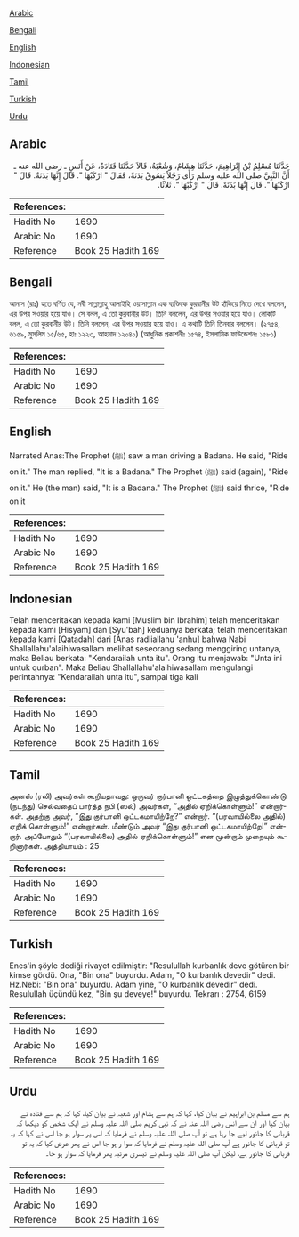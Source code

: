 [Arabic](#arabic)

[Bengali](#bengali)

[English](#english)

[Indonesian](#indonesian)

[Tamil](#tamil)

[Turkish](#turkish)

[Urdu](#urdu)

## Arabic


<div dir="rtl" lang="ar" style={{fontSize:'larger',backgroundColor:'#f8f9fa',padding:20}}>
حَدَّثَنَا مُسْلِمُ بْنُ إِبْرَاهِيمَ، حَدَّثَنَا هِشَامٌ، وَشُعْبَةُ، قَالاَ حَدَّثَنَا قَتَادَةُ، عَنْ أَنَسٍ ـ رضى الله عنه ـ أَنَّ النَّبِيَّ صلى الله عليه وسلم رَأَى رَجُلاً يَسُوقُ بَدَنَةً، فَقَالَ ‏"‏ ارْكَبْهَا ‏"‏‏.‏ قَالَ إِنَّهَا بَدَنَةٌ‏.‏ قَالَ ‏"‏ ارْكَبْهَا ‏"‏‏.‏ قَالَ إِنَّهَا بَدَنَةٌ‏.‏ قَالَ ‏"‏ ارْكَبْهَا ‏"‏‏.‏ ثَلاَثًا‏.‏
</div>
<div style={{backgroundColor:'#f8f9fa',padding:20, marginBottom: 10}}><table> <thead> <tr> <th>References:</th> <th></th> </tr> </thead> <tbody><tr><td>Hadith No</td><td>1690</td></tr><tr><td>Arabic No</td><td>1690</td></tr><tr><td>Reference</td><td>Book 25 Hadith 169</td></tr></tbody></table></div>

## Bengali


<div dir="ltr" lang="bn" style={{fontSize:'larger',backgroundColor:'#f8f9fa',padding:20}}>
আনাস (রাঃ) হতে বর্ণিত যে, নবী সাল্লাল্লাহু আলাইহি ওয়াসাল্লাম এক ব্যক্তিকে কুরবানীর উট হাঁকিয়ে নিতে দেখে বললেন, এর উপর সওয়ার হয়ে যাও। সে বলল, এ তো কুরবানীর উট। তিনি বললেন, এর উপর সওয়ার হয়ে যাও। লোকটি বলল, এ তো কুরবানীর উট। তিনি বললেন, এর উপর সওয়ার হয়ে যাও। এ কথাটি তিনি তিনবার বললেন। (২৭৫৪, ৬১৫৯, মুসলিম ১৫/৬৫, হাঃ ১২২৩, আহমাদ ১২০৪০) (আধুনিক প্রকাশনীঃ ১৫৭৪, ইসলামিক ফাউন্ডেশনঃ ১৫৮১)
</div>
<div style={{backgroundColor:'#f8f9fa',padding:20, marginBottom: 10}}><table> <thead> <tr> <th>References:</th> <th></th> </tr> </thead> <tbody><tr><td>Hadith No</td><td>1690</td></tr><tr><td>Arabic No</td><td>1690</td></tr><tr><td>Reference</td><td>Book 25 Hadith 169</td></tr></tbody></table></div>

## English


<div dir="ltr" lang="en" style={{fontSize:'larger',backgroundColor:'#f8f9fa',padding:20}}>
Narrated Anas:The Prophet (ﷺ) saw a man driving a Badana. He said, "Ride on it." The man replied, "It is a Badana." The Prophet (ﷺ) said (again), "Ride on it." He (the man) said, "It is a Badana." The Prophet (ﷺ) said thrice, "Ride on it
</div>
<div style={{backgroundColor:'#f8f9fa',padding:20, marginBottom: 10}}><table> <thead> <tr> <th>References:</th> <th></th> </tr> </thead> <tbody><tr><td>Hadith No</td><td>1690</td></tr><tr><td>Arabic No</td><td>1690</td></tr><tr><td>Reference</td><td>Book 25 Hadith 169</td></tr></tbody></table></div>

## Indonesian


<div dir="ltr" lang="id" style={{fontSize:'larger',backgroundColor:'#f8f9fa',padding:20}}>
Telah menceritakan kepada kami [Muslim bin Ibrahim] telah menceritakan kepada kami [Hisyam] dan [Syu'bah] keduanya berkata; telah menceritakan kepada kami [Qatadah] dari [Anas radliallahu 'anhu] bahwa Nabi Shallallahu'alaihiwasallam melihat seseorang sedang menggiring untanya, maka Beliau berkata: "Kendarailah unta itu". Orang itu menjawab: "Unta ini untuk qurban". Maka Beliau Shallallahu'alaihiwasallam mengulangi perintahnya: "Kendarailah unta itu", sampai tiga kali
</div>
<div style={{backgroundColor:'#f8f9fa',padding:20, marginBottom: 10}}><table> <thead> <tr> <th>References:</th> <th></th> </tr> </thead> <tbody><tr><td>Hadith No</td><td>1690</td></tr><tr><td>Arabic No</td><td>1690</td></tr><tr><td>Reference</td><td>Book 25 Hadith 169</td></tr></tbody></table></div>

## Tamil


<div dir="ltr" lang="ta" style={{fontSize:'larger',backgroundColor:'#f8f9fa',padding:20}}>
அனஸ் (ரலி) அவர்கள் கூறியதாவது: ஒருவர் குர்பானி ஒட்டகத்தை இழுத்துக்கொண்டு (நடந்து) செல்வதைப் பார்த்த நபி (ஸல்) அவர்கள், “அதில் ஏறிக்கொள்ளும்!” என்றார்கள். அதற்கு அவர், “இது குர்பானி ஒட்டகமாயிற்றே?” என்றார். “(பரவாயில்லை அதில்) ஏறிக் கொள்ளும்!” என்றார்கள். மீண்டும் அவர் “இது குர்பானி ஒட்டகமாயிற்றே!” என்றார். அப்போதும் “(பரவாயில்லை) அதில் ஏறிக்கொள்ளும்!” என மூன்றாம் முறையும் கூறினார்கள். அத்தியாயம் : 25
</div>
<div style={{backgroundColor:'#f8f9fa',padding:20, marginBottom: 10}}><table> <thead> <tr> <th>References:</th> <th></th> </tr> </thead> <tbody><tr><td>Hadith No</td><td>1690</td></tr><tr><td>Arabic No</td><td>1690</td></tr><tr><td>Reference</td><td>Book 25 Hadith 169</td></tr></tbody></table></div>

## Turkish


<div dir="ltr" lang="tr" style={{fontSize:'larger',backgroundColor:'#f8f9fa',padding:20}}>
Enes'in şöyle dediği rivayet edilmiştir: "Resulullah kurbanlık deve götüren bir kimse gördü. Ona, "Bin ona" buyur­du. Adam, "O kurbanlık devedir" dedi. Hz.Nebi: "Bin ona" buyurdu. Adam yine, "O kurbanlık devedir" dedi. Resulullah üçündü kez, "Bin şu deveye!" buyurdu. Tekrarı : 2754, 6159
</div>
<div style={{backgroundColor:'#f8f9fa',padding:20, marginBottom: 10}}><table> <thead> <tr> <th>References:</th> <th></th> </tr> </thead> <tbody><tr><td>Hadith No</td><td>1690</td></tr><tr><td>Arabic No</td><td>1690</td></tr><tr><td>Reference</td><td>Book 25 Hadith 169</td></tr></tbody></table></div>

## Urdu


<div dir="rtl" lang="ur" style={{fontSize:'larger',backgroundColor:'#f8f9fa',padding:20}}>
ہم سے مسلم بن ابراہیم نے بیان کیا، کہا کہ ہم سے ہشام اور شعبہ نے بیان کیا، کہا کہ ہم سے قتادہ نے بیان کیا اور ان سے انس رضی اللہ عنہ نے کہ نبی کریم صلی اللہ علیہ وسلم نے ایک شخص کو دیکھا کہ قربانی کا جانور لیے جا رہا ہے تو آپ صلی اللہ علیہ وسلم نے فرمایا کہ اس پر سوار ہو جا اس نے کہا کہ یہ تو قربانی کا جانور ہے آپ صلی اللہ علیہ وسلم نے فرمایا کہ سوا ر ہو جا اس نے پھر عرض کیا کہ یہ تو قربانی کا جانور ہے، لیکن آپ صلی اللہ علیہ وسلم نے تیسری مرتبہ پھر فرمایا کہ سوار ہو جا۔
</div>
<div style={{backgroundColor:'#f8f9fa',padding:20, marginBottom: 10}}><table> <thead> <tr> <th>References:</th> <th></th> </tr> </thead> <tbody><tr><td>Hadith No</td><td>1690</td></tr><tr><td>Arabic No</td><td>1690</td></tr><tr><td>Reference</td><td>Book 25 Hadith 169</td></tr></tbody></table></div>